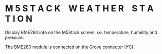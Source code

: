 # M 5 S T A C K    W E A T H E R    S T A T I O N

Display BME280 info on the M5Stack screen, i.e. temperature, humidity and pressure.

The BME280 module is connected on the Grove connector (I²C).
